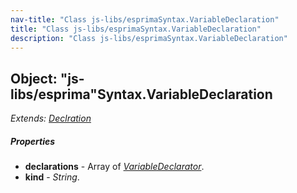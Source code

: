 ```yaml
---
nav-title: "Class js-libs/esprimaSyntax.VariableDeclaration"
title: "Class js-libs/esprimaSyntax.VariableDeclaration"
description: "Class js-libs/esprimaSyntax.VariableDeclaration"
---
```

## Object: "js-libs/esprima"Syntax.VariableDeclaration  
_Extends:_ [_Declration_](../../../js-libs/esprima/Syntax/Declration.md)

##### Properties
 - **declarations** - Array of [_VariableDeclarator_](../../../js-libs/esprima/Syntax/VariableDeclarator.md).
 - **kind** - _String_.